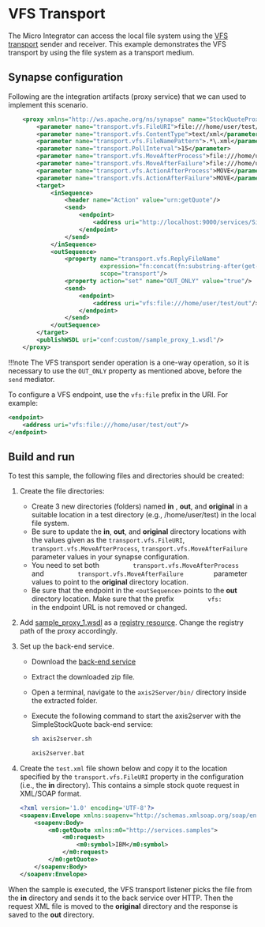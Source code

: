 # VFS Transport

The Micro Integrator can access the local file system using the [VFS transport]({{base_path}}/reference/synapse-properties/transport-parameters/vfs-transport-parameters) sender and
receiver. This example demonstrates the VFS transport by using the file system as a transport medium.

## Synapse configuration

Following are the integration artifacts (proxy service) that we can used to implement this scenario.

```xml
    <proxy xmlns="http://ws.apache.org/ns/synapse" name="StockQuoteProxy" transports="vfs">
        <parameter name="transport.vfs.FileURI">file:///home/user/test/in</parameter>  
        <parameter name="transport.vfs.ContentType">text/xml</parameter>
        <parameter name="transport.vfs.FileNamePattern">.*\.xml</parameter>
        <parameter name="transport.PollInterval">15</parameter>
        <parameter name="transport.vfs.MoveAfterProcess">file:///home/user/test/original</parameter> 
        <parameter name="transport.vfs.MoveAfterFailure">file:///home/user/test/original</parameter>
        <parameter name="transport.vfs.ActionAfterProcess">MOVE</parameter>
        <parameter name="transport.vfs.ActionAfterFailure">MOVE</parameter>
        <target>
            <inSequence>
                <header name="Action" value="urn:getQuote"/>
                <send>
                    <endpoint>
                        <address uri="http://localhost:9000/services/SimpleStockQuoteService"/>
                    </endpoint>
                </send>
            </inSequence>
            <outSequence>
                <property name="transport.vfs.ReplyFileName"
                          expression="fn:concat(fn:substring-after(get-property('MessageID'), 'urn:uuid:'), '.xml')"
                          scope="transport"/>
                <property action="set" name="OUT_ONLY" value="true"/>
                <send>
                    <endpoint>
                        <address uri="vfs:file:///home/user/test/out"/> 
                    </endpoint>
                </send>
            </outSequence>
        </target>
        <publishWSDL uri="conf:custom//sample_proxy_1.wsdl"/>
    </proxy>
```

!!!note
    The VFS transport sender operation is a one-way operation, so it is necessary to use the `OUT_ONLY` property as mentioned above, before the `send` mediator.
    
To configure a VFS endpoint, use the `vfs:file` prefix in the URI. For example:

```xml
<endpoint>
    <address uri="vfs:file:///home/user/test/out"/>
</endpoint>
```

## Build and run

To test this sample, the following files and directories should be created:

1. Create the file directories:

    -   Create 3 new directories (folders) named **in** , **out**, and **original** in a suitable location in a test directory (e.g.,
        /home/user/test) in the local file system. 
    -   Be sure to update the **in**, **out**, and **original** directory locations with the values given as the 
        `transport.vfs.FileURI`,
        `transport.vfs.MoveAfterProcess`,
        `transport.vfs.MoveAfterFailure` parameter values in your synapse configuration. 
    -   You need to set both
        `          transport.vfs.MoveAfterProcess         ` and
        `          transport.vfs.MoveAfterFailure         ` parameter
        values to point to the **original** directory location.
    -   Be sure that the endpoint in the `<outSequence>` points to the **out** directory location. Make sure that the prefix
        `          vfs:         ` in the endpoint URL is not removed or changed.

2. Add [sample_proxy_1.wsdl](https://github.com/wso2-docs/WSO2_EI/blob/master/samples-protocol-switching/sample_proxy_1.wsdl) as a [registry resource]({{base_path}}/integrate/develop/creating-artifacts/creating-registry-resources). Change the registry path of the proxy accordingly. 

3. Set up the back-end service.

    - Download the [back-end service](https://github.com/wso2-docs/WSO2_EI/blob/master/Back-End-Service/axis2Server.zip)
    - Extract the downloaded zip file.
    - Open a terminal, navigate to the `axis2Server/bin/` directory inside the extracted folder.
    - Execute the following command to start the axis2server with the SimpleStockQuote back-end service:
   
        ```bash tab='On MacOS/Linux/CentOS'
        sh axis2server.sh
        ```
          
        ```bash tab='On Windows'
        axis2server.bat
        ```
        
4. Create the `test.xml` file shown below and copy it to the location specified by the `transport.vfs.FileURI` property in the configuration (i.e., the **in** directory). This contains a simple stock quote request in XML/SOAP format.

    ```xml
    <?xml version='1.0' encoding='UTF-8'?>
    <soapenv:Envelope xmlns:soapenv="http://schemas.xmlsoap.org/soap/envelope/" xmlns:wsa="http://www.w3.org/2005/08/addressing">
        <soapenv:Body>
            <m0:getQuote xmlns:m0="http://services.samples">
                <m0:request>
                    <m0:symbol>IBM</m0:symbol>
                </m0:request>
            </m0:getQuote>
        </soapenv:Body>
    </soapenv:Envelope>
    ```

When the sample is executed, the VFS transport listener picks the file from the **in** directory and sends it to the back service over HTTP. Then the request XML file is moved to the **original** directory and the response is saved to the **out** directory.
